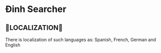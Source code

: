 <h1>Đinh Searcher</h1>
<h2>🧠LOCALIZATION🧠</h2>
<p>There is localization of such languages ​​as: Spanish, French, German and English</p>
